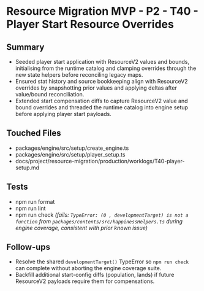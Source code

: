 # Resource Migration MVP - P2 - T40 - Player Start Resource Overrides

## Summary

- Seeded player start application with ResourceV2 values and bounds, initialising from the runtime catalog and clamping overrides through the new state helpers before reconciling legacy maps.
- Ensured stat history and source bookkeeping align with ResourceV2 overrides by snapshotting prior values and applying deltas after value/bound reconciliation.
- Extended start compensation diffs to capture ResourceV2 value and bound overrides and threaded the runtime catalog into engine setup before applying player start payloads.

## Touched Files

- packages/engine/src/setup/create_engine.ts
- packages/engine/src/setup/player_setup.ts
- docs/project/resource-migration/production/worklogs/T40-player-setup.md

## Tests

- npm run format
- npm run lint
- npm run check _(fails: `TypeError: (0 , developmentTarget) is not a function` from `packages/contents/src/happinessHelpers.ts` during engine coverage, consistent with prior known issue)_

## Follow-ups

- Resolve the shared `developmentTarget()` TypeError so `npm run check` can complete without aborting the engine coverage suite.
- Backfill additional start-config diffs (population, lands) if future ResourceV2 payloads require them for compensations.
